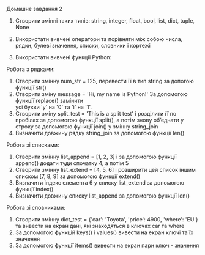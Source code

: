 Домашнє завдання 2

1. Створити змінні таких типів: string, integer, float, bool, list, dict, tuple, None
2. Використати вивчені оператори та порівняти між собою числа, рядки, булеві значення, списки, словники і кортежі

3. Використати вивчені функції Python:

Робота з рядками:
 1. Cтворити змінну num_str = 125, перевести її в тип string за допогою функції str()
 2. Cтворити зміну message = 'Hi, my name is Python!' За допомогою функції replace() замінити  
усі букви 'y' на '0' та 'i' на '1'.
 3. Cтворити зміну split_test = 'This is a split test' і розділити її по пробілах за 
допомогою функції split(), а потім знову обʼєднати у строку за допомогою функції join() у змінну string_join
 4. Визначити довжину рядку string_join за допомогою функції len()

Робота зі списками:
 1. Cтворити змінну list_append = [1, 2, 3] і за допомогою функції append() додати туди спочатку 4, а потім 5
 2. Cтворити змінну list_extend = [4, 5, 6] і розширити цей список іншим списком [7, 8, 9] за допомогою функції extend()
 3. Визначити індекс елемента 6 у списку list_extend за допомогою функції index()
 4. Визначити довжину списку list_append за допомогою функції len()
 
Робота зі словниками:
 1. Cтворити змінну dict_test = {'car': 'Toyota', 'price': 4900, 'where': 'EU'} та вивести на екран дані, які знаходяться в ключах car та where
 2. За допомогою функцій keys() і values() вивести на екран ключі та їх значення
 3. За допомогою функції items() вивести на екран пари ключ - значення
